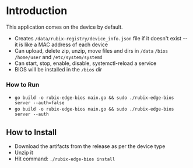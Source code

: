 # Introduction

This application comes on the device by default.

- Creates `/data/rubix-registry/device_info.json` file if it doesn't exist --it is like a MAC address of each device
- Can upload, delete zip, unzip, move files and dirs in `/data` `/bios` `/home/user` and `/etc/system/systemd`
- Can start, stop, enable, disable, systemctl-reload a service
- BIOS will be installed in the `/bios` dir

### How to Run

- `go build -o rubix-edge-bios main.go && sudo ./rubix-edge-bios server --auth=false`
- `go build -o rubix-edge-bios main.go && sudo ./rubix-edge-bios server --auth`

## How to Install

- Download the artifacts from the release as per the device type
- Unzip it
- Hit command: `./rubix-edge-bios install`
